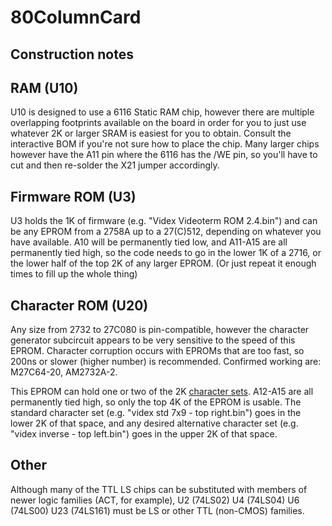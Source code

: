 # 80ColumnCard

## Construction notes

## RAM (U10)
U10 is designed to use a 6116 Static RAM chip, however there are multiple overlapping footprints available on the board in order for you to just use whatever 2K or larger SRAM is easiest for you to obtain. Consult the interactive BOM if you're not sure how to place the chip. Many larger chips however have the A11 pin where the 6116 has the /WE pin, so you'll have to cut and then re-solder the X21 jumper accordingly.

## Firmware ROM (U3)
U3 holds the 1K of firmware (e.g. "Videx Videoterm ROM 2.4.bin") and can be any EPROM from a 2758A up to a 27(C)512, depending on whatever you have available. A10 will be permanently tied low, and A11-A15 are all permanently tied high, so the code needs to go in the lower 1K of a 2716, or the lower half of the top 2K of any larger EPROM. (Or just repeat it enough times to fill up the whole thing)

## Character ROM (U20)
Any size from 2732 to 27C080 is pin-compatible, however the character generator subcircuit appears to be very sensitive to the speed of this EPROM. Character corruption occurs with EPROMs that are too fast, so 200ns or slower (higher number) is recommended.
Confirmed working are: M27C64-20, AM2732A-2.

This EPROM can hold one or two of the 2K [character sets](../../character_roms). A12-A15 are all permanently tied high, so only the top 4K of the EPROM is usable. The standard character set (e.g. "videx std 7x9 - top right.bin") goes in the lower 2K of that space, and any desired alternative character set (e.g. "videx inverse - top left.bin") goes in the upper 2K of that space.

## Other
Although many of the TTL LS chips can be substituted with members of newer logic families (ACT, for example), U2 (74LS02) U4 (74LS04) U6 (74LS00) U23 (74LS161) must be LS or other TTL (non-CMOS) families.
